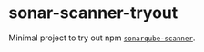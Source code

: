 # sonar-scanner-tryout

Minimal project to try out npm [`sonarqube-scanner`](https://github.com/bellingard/sonar-scanner-npm).
